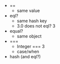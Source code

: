 * ==
    * same value
* eql?
    * same hash key
    * 3.0 does not eql? 3
* equal?
    * same object
* ===
    * Integer === 3
    * case/when
* hash (and eql?)
